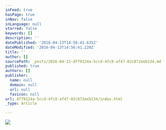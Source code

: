 ```yaml
---
inFeed: true
hasPage: true
inNav: false
inLanguage: null
starred: false
keywords: []
description: ''
datePublished: '2016-04-13T14:56:41.635Z'
dateModified: '2016-04-13T14:56:41.220Z'
title: ''
author: []
sourcePath: _posts/2016-04-13-df79124a-5ccd-4fc8-af47-02c872eeb134.md
published: true
authors: []
publisher:
  name: null
  domain: null
  url: null
  favicon: null
url: df79124a-5ccd-4fc8-af47-02c872eeb134/index.html
_type: Article

---
```

![](https://the-grid-user-content.s3-us-west-2.amazonaws.com/2487e99d-cf23-45d5-8260-81963546b8d5.jpg)